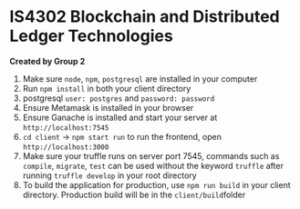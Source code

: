 # IS4302 Blockchain and Distributed Ledger Technologies

**Created by Group 2**

1. Make sure `node`, `npm`, `postgresql` are installed in your computer
1. Run `npm install` in both your client directory
1. postgresql `user: postgres` and `password: password`
1. Ensure Metamask is installed in your browser
1. Ensure Ganache is installed and start your server at `http://localhost:7545`
1. `cd client` -> `npm start run` to run the frontend, open `http://localhost:3000`
1. Make sure your truffle runs on server port 7545, commands such as `compile`, `migrate`, `test` can be used without the keyword `truffle` after running `truffle develop` in your root directory
1. To build the application for production, use `npm run build` in your client directory. Production build will be in the `client/build`folder
